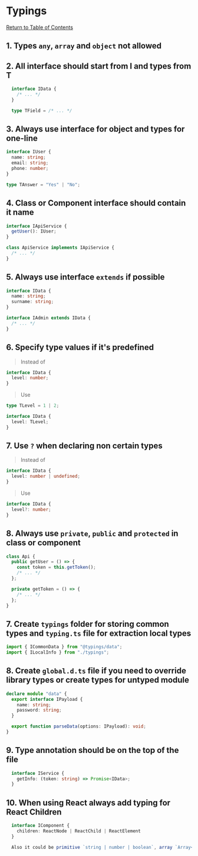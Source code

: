 # Typings

[Return to Table of Contents](../README.md)

## 1. Types `any`, `array` and `object` not allowed

## 2. All interface should start from I and types from T

```typescript
  interface IData {
    /* ... */
  }

  type TField = /* ... */
```

## 3. Always use interface for object and types for one-line

```typescript
interface IUser {
  name: string;
  email: string;
  phone: number;
}

type TAnswer = "Yes" | "No";
```

## 4. Class or Component interface should contain it name

```typescript
interface IApiService {
  getUser(): IUser;
}

class ApiService implements IApiService {
  /* ... */
}
```

## 5. Always use interface `extends` if possible

```typescript
interface IData {
  name: string;
  surname: string;
}

interface IAdmin extends IData {
  /* ... */
}
```

## 6. Specify type values if it's predefined

> Instead of

```typescript
interface IData {
  level: number;
}
```

> Use

```typescript
type TLevel = 1 | 2;

interface IData {
  level: TLevel;
}
```

## 7. Use `?` when declaring non certain types

> Instead of

```typescript
interface IData {
  level: number | undefined;
}
```

> Use

```typescript
interface IData {
  level?: number;
}
```

## 8. Always use `private`, `public` and `protected` in class or component

```typescript
class Api {
  public getUser = () => {
    const token = this.getToken();
    /* ... */
  };

  private getToken = () => {
    /* ... */
  };
}
```

## 7. Create `typings` folder for storing common types and `typing.ts` file for extraction local types

```typescript
import { ICommonData } from "@typings/data";
import { ILocalInfo } from "./typings";
```

## 8. Create `global.d.ts` file if you need to override library types or create types for untyped module

```typescript
declare module "data" {
  export interface IPayload {
    name: string;
    password: string;
  }

  export function parseData(options: IPayload): void;
}
```

## 9. Type annotation should be on the top of the file

```typescript
  interface IService {
    getInfo: (token: string) => Promise<IData>;
  }
```

## 10. When using React always add typing for React Children

```typescript
  interface IComponent {
    children: ReactNode | ReactChild | ReactElement
  }

  Also it could be primitive `string | number | boolean`, array `Array<T>` or `null | never | undefined`

```
